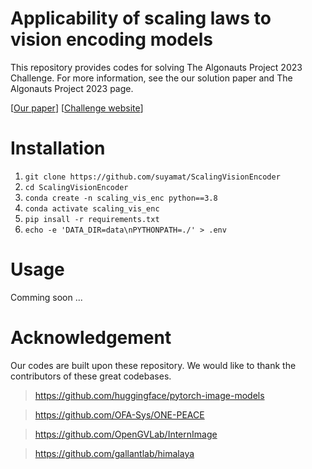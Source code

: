 # Applicability of scaling laws to vision encoding models
This repository provides codes for solving The Algonauts Project 2023 Challenge. For more information, see the our solution paper and The Algonauts Project 2023 page.

[[Our paper](https://arxiv.org/abs/2308.00678)]
[[Challenge website](http://algonauts.csail.mit.edu/)]
# Installation
1. ``git clone https://github.com/suyamat/ScalingVisionEncoder``
2. ``cd ScalingVisionEncoder``
3. ``conda create -n scaling_vis_enc python==3.8``
4. ``conda activate scaling_vis_enc``
5. ``pip insall -r requirements.txt``
6. ``echo -e 'DATA_DIR=data\nPYTHONPATH=./' > .env ``

# Usage
Comming soon ...

# Acknowledgement
Our codes are built upon these repository. We would like to thank the contributors of these great codebases.
> https://github.com/huggingface/pytorch-image-models

> https://github.com/OFA-Sys/ONE-PEACE

> https://github.com/OpenGVLab/InternImage

> https://github.com/gallantlab/himalaya
